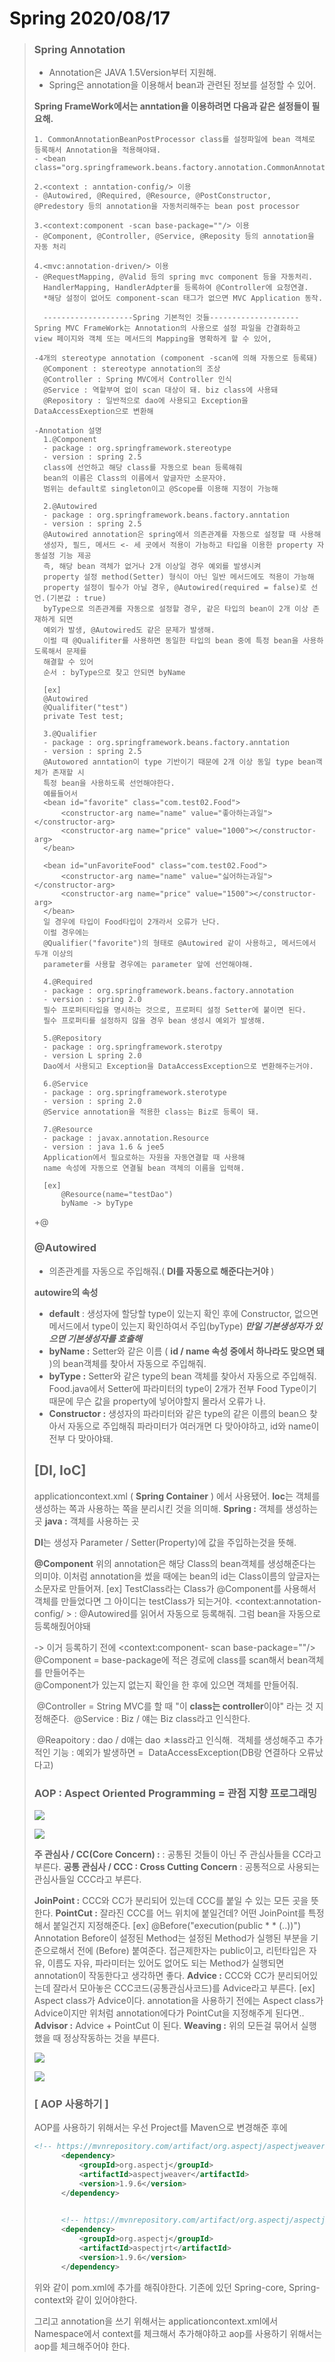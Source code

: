 # Spring 2020/08/17

> ###  Spring Annotation
>
> - Annotation은 JAVA 1.5Version부터 지원해.
> - Spring은 annotation을 이용해서 bean과 관련된 정보를 설정할 수 있어.
>
> 
>
> **Spring FrameWork에서는 anntation을 이용하려면 다음과 같은 설정들이 필요해.**
>
> ```
> 1. CommonAnnotationBeanPostProcessor class를 설정파일에 bean 객체로 등록해서 Annotation을 적용해야돼.
> - <bean class="org.springframework.beans.factory.annotation.CommonAnnotationBeanPostProcessor"/>
> 
> 2.<context : anntation-config/> 이용
> - @Autowired, @Required, @Resource, @PostConstructor, @Predestory 등의 annotation을 자동처리해주는 bean post processor
> 
> 3.<context:component -scan base-package=""/> 이용
> - @Component, @Controller, @Service, @Reposity 등의 annotation을 자동 처리
> 
> 4.<mvc:annotation-driven/> 이용
> - @RequestMapping, @Valid 등의 spring mvc component 등을 자동처리.
> 	HandlerMapping, HandlerAdpter를 등록하여 @Controller에 요청연결.
> 	*해당 설정이 없어도 component-scan 태그가 없으면 MVC Application 동작.
> 	
> 	--------------------Spring 기본적인 것들--------------------
> Spring MVC FrameWork는 Annotation의 사용으로 설정 파일을 간결화하고
> view 페이지와 객체 또는 메서드의 Mapping을 명확하게 할 수 있어,
> 
> -4개의 stereotype annotation (component -scan에 의해 자동으로 등록돼)
> 	@Component : stereotype annotation의 조상
> 	@Controller : Spring MVC에서 Controller 인식
> 	@Service : 역할부여 없이 scan 대상이 돼. biz class에 사용돼
> 	@Repository : 일반적으로 dao에 사용되고 Exception을 DataAccessExeption으로 변환해
> 	
> -Annotation 설명
> 	1.@Component
> 	- package : org.springframework.stereotype
> 	- version : spring 2.5
> 	class에 선언하고 해당 class를 자동으로 bean 등록해줘
> 	bean의 이름은 Class의 이름에서 앞글자만 소문자야.
> 	범위는 default로 singleton이고 @Scope를 이용해 지정이 가능해
> 	
> 	2.@Autowired
> 	- package : org.springframework.beans.factory.anntation
> 	- version : spring 2.5
> 	@Autowired annotation은 spring에서 의존관계를 자동으로 설정할 때 사용해
> 	생성자, 필드, 메서드 <- 세 곳에서 적용이 가능하고 타입을 이용한 property 자동설정 기능 제공
> 	즉, 해당 bean 객체가 없거나 2개 이상일 경우 예외를 발생시켜
> 	property 설정 method(Setter) 형식이 아닌 일반 메서드에도 적용이 가능해
> 	property 설정이 필수가 아닐 경우, @Autowired(required = false)로 선언.(기본값 : true)
> 	byType으로 의존관계를 자동으로 설정할 경우, 같은 타입의 bean이 2개 이상 존재하게 되면
> 	예외가 발생, @Autowired도 같은 문제가 발생해.
> 	이럴 때 @Qualifiter를 사용하면 동일한 타입의 bean 중에 특정 bean을 사용하도록해서 문제를
> 	해결할 수 있어
> 	순서 : byType으로 찾고 안되면 byName
> 	
> 	[ex]
> 	@Autowired
> 	@Qualifiter("test")
> 	private Test test;
> 	
> 	3.@Qualifier
> 	- package : org.springframework.beans.factory.anntation
> 	- version : spring 2.5
> 	@Autowored anntation이 type 기반이기 때문에 2개 이상 동일 type bean객체가 존재할 시
> 	특정 bean을 사용하도록 선언해야한다.
> 	예를들어서
> 	<bean id="favorite" class="com.test02.Food">
> 		<constructor-arg name="name" value="좋아하는과일"></constructor-arg>
> 		<constructor-arg name="price" value="1000"></constructor-arg>
> 	</bean>
> 
> 	<bean id="unFavoriteFood" class="com.test02.Food">
> 		<constructor-arg name="name" value="싫어하는과일"></constructor-arg>
> 		<constructor-arg name="price" value="1500"></constructor-arg>
> 	</bean>
> 	일 경우에 타입이 Food타입이 2개라서 오류가 난다.
> 	이럴 경우에는 
> 	@Qualifier("favorite")의 형태로 @Autowired 같이 사용하고, 메서드에서 두개 이상의 		
> 	parameter를 사용할 경우에는 parameter 앞에 선언해야해.
> 	
> 	4.@Required
> 	- package : org.springframework.beans.factory.annotation
> 	- version : spring 2.0
> 	필수 프로퍼티타입을 명시하는 것으로, 프로퍼티 설정 Setter에 붙이면 된다.
> 	필수 프로퍼티를 설정하지 않을 경우 bean 생성시 예외가 발생해.
> 	
> 	5.@Repository
> 	- package : org.springframework.sterotpy
> 	- version L spring 2.0
> 	Dao에서 사용되고 Exception을 DataAccessException으로 변환해주는거야.
> 	
> 	6.@Service
> 	- package : org.springframework.sterotype
> 	- version : spring 2.0
> 	@Service annotation을 적용한 class는 Biz로 등록이 돼.
> 	
> 	7.@Resource
> 	- package : javax.annotation.Resource
> 	- version : java 1.6 & jee5
> 	Application에서 필요로하는 자원을 자동연결할 때 사용해
> 	name 속성에 자동으로 연결될 bean 객체의 이름을 입력해.
> 	
> 	[ex]
> 		@Resource(name="testDao")
> 		byName -> byType
> ```
>
>  +@
>
> ### @Autowired
>
> - 의존관계를 자동으로 주입해줘.( **DI를 자동으로 해준다는거야** )
>
>  
>
> **autowire의 속성**
>
> - **default** : 생성자에 할당할 type이 있는지 확인 후에 Constructor, 없으면 메서드에서 type이 있는지 확인하여서 주입(byType)
>   ***만일 기본생성자가 있으면 기본생성자를 호출해***
> - **byName :** Setter와 같은 이름 ( **id / name 속성 중에서 하나라도 맞으면 돼** )의 bean객체를 찾아서 자동으로 주입해줘.
> - **byType :** Setter와 같은 type의 bean 객체를 찾아서 자동으로 주입해줘. Food.java에서 Setter에 파라미터의 type이 2개가 전부 Food Type이기 때문에 무슨 값을 property에 넣어야할지 몰라서 오류가 나.
> - **Constructor :** 생성자의 파라미터와 같은 type의 같은 이름의 bean으 찾아서 자동으로 주입해줘
>   파라미터가 여러개면 다 맞아야하고, id와 name이 전부 다 맞아야돼.
>
>  
>
>  
>
> ## **[DI, IoC]**
>
>  applicationcontext.xml ( **Spring Container** ) 에서 사용됐어.
> **Ioc**는 객체를 생성하는 쪽과 사용하는 쪽을 분리시킨 것을 의미해.
> **Spring :** 객체를 생성하는 곳
> **java :** 객체를 사용하는 곳
>
> **DI**는 생성자 Parameter / Setter(Property)에 값을 주입하는것을 뜻해.
>
> **@Component**
> 위의 annotation은 해당 Class의 bean객체를 생성해준다는 의미야.
> 이처럼 annotation을 썼을 때에는 bean의 id는 Class이름의 앞글자는 소문자로 만들어져.
> [ex] TestClass라는 Class가 @Component를 사용해서 객체를 만들었다면 그 아이디는
> testClass가 되는거야.
> <context:annotation-config/ > : @Autowired를 읽어서 자동으로 등록해줘. 그럼 bean을 자동으로 등록해줬어야돼
>
> -> 이거 등록하기 전에 <context:component- scan base-package=""/>
> 		@Component = base-package에 적은 경로에 class를 scan해서 bean객체를 만들어주는 		
> 		@Component가 있는지 없는지 확인을 한 후에 있으면 객체를 만들어줘.
>
> ​		@Controller = String MVC를 할 때 "이 **class는 controller**이야" 라는 것 지정해준다.
> ​		@Service : Biz / 얘는 Biz class라고 인식한다.
>
> ​		@Reapoitory : dao / d얘는 dao ㅊlass라고 인식해.
> ​		객체를 생성해주고 추가적인 기능 : 예외가 발생하면 = 
> ​		DataAccessException(DB랑 연결하다 오류났다고)
> ​		<mvc : annotion-drivren>
>
> 
>
> ###  AOP : Aspect Oriented Programming = 관점 지향 프로그래밍
>
> ![](https://postfiles.pstatic.net/MjAyMDA4MThfMTkw/MDAxNTk3NzI3MzQ5NjE4.LciK6I6jotD0CwdOC_ovg0jbhnENmnjIlTHuXfch7FQg.Mz9JiptUNVMz1TJykL2zpEVy980xjQvSH-0vhQmCBVIg.PNG.rgusqls/image.png?type=w773)
>
>  
>
>  ![](https://postfiles.pstatic.net/MjAyMDA4MThfNTEg/MDAxNTk3NzI3Mzc2NjUx.SHkAh1ZAl7yfOtwZn2AbW199nWx-IslhWu2WYz2DpiEg.7DJGn_TF4dnUhaoE2eSfwuTjcYUwM8H3TubMbCsMtC4g.PNG.rgusqls/image.png?type=w773)
>
> 
>
> **주 관심사 / CC(Core Concern) :**  : 공통된 것들이 아닌 주 관심사들을 CC라고 부른다.
> **공통 관심사 / CCC : Cross Cutting Concern** : 공통적으로 사용되는 관심사들일 CCC라고 부른다.
>
> **JoinPoint :** CCC와 CC가 분리되어 있는데 CCC를 붙일 수 있는 모든 곳을 뜻한다.
> **PointCut :** 잘라진 CCC를 어느 위치에 붙일건데? 어떤 JoinPoint를 특정해서 붙일건지 지정해준다.
> [ex] @Before("execution(public * * (..))")
> Annotation Before이 설정된 Method는 설정된 Method가 실행된 부분을 기준으로해서
> 전에 (Before) 붙여준다.
> 접근제한자는 public이고, 리턴타입은 자유, 이름도 자유, 파라미터는 있어도 없어도 되는 Method가 실행되면 annotation이 작동한다고 생각하면 좋다.
> **Advice :** CCC와 CC가 분리되어있는데 잘라서 모아놓은 CCC코드(공통관심사코드)를 Advice라고 부른다.
> [ex] Aspect class가 Advice이다. annotation을 사용하기 전에는 Aspect class가 Advice이지만
> 위처럼 annotation에다가 PointCut을 지정해주게 된다면..
> **Advisor :** Advice + PointCut 이 된다.
> **Weaving :** 위의 모든걸 묶어서 실행했을 때 정상작동하는 것을 부른다.
>
> 
>
>  
>
>  ![](https://postfiles.pstatic.net/MjAyMDA4MThfODYg/MDAxNTk3NzI3NDA5NDIz.L3VeSInCXPAqLDC7eNUFA2qN0BPulMVhkVAdfBPI7vwg.86ldmZVbmSUSs5vdYxKhFZ6erl-9ygAUJUcdfa8eqmkg.PNG.rgusqls/image.png?type=w773)
>
>  
>
>  ![](https://postfiles.pstatic.net/MjAyMDA4MThfMTUy/MDAxNTk3NzI3NDM2OTY2.KPfKv7_t4LmHk5a5VF1Nc3RiwZtufyW5deEhT4CpYZkg.3j8j00QUSEW_8DN19bTuEd4zdAoE7Y7E60riTTSXYjIg.PNG.rgusqls/image.png?type=w773)
>
>   
>
> ### [ AOP 사용하기 ]
>
> AOP를 사용하기 위해서는 우선 Project를 Maven으로 변경해준 후에
>
> ```xml
> <!-- https://mvnrepository.com/artifact/org.aspectj/aspectjweaver -->
> 		<dependency>
> 		    <groupId>org.aspectj</groupId>
> 		    <artifactId>aspectjweaver</artifactId>
> 		    <version>1.9.6</version>
> 		</dependency>
> 
> 		
> 		<!-- https://mvnrepository.com/artifact/org.aspectj/aspectjrt -->
> 		<dependency>
> 		    <groupId>org.aspectj</groupId>
> 		    <artifactId>aspectjrt</artifactId>
> 		    <version>1.9.6</version>
> 		</dependency>
> ```
>
> 위와 같이 pom.xml에 추가를 해줘야한다. 기존에 있던 Spring-core, Spring-context와 같이 있어야한다.
>
> 그리고 annotation을 쓰기 위해서는 applicationcontext.xml에서 Namespace에서 context를 체크해서 추가해야하고 aop를 사용하기 위해서는 aop를 체크해주어야 한다.
>
>  
>
>  
>
>  
>
>  
>
>  
>
>  
>
>  
>
>  
>
>  
>
>  
>
>  
>
>  
>
> 